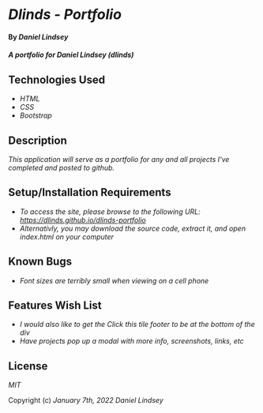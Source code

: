 # _Dlinds - Portfolio_

#### By _**Daniel Lindsey**_

#### _A portfolio for Daniel Lindsey (dlinds)_

## Technologies Used

* _HTML_
* _CSS_
* _Bootstrap_


## Description

_This application will serve as a portfolio for any and all projects I've completed and posted to github._

## Setup/Installation Requirements

* _To access the site, please browse to the following URL: https://dlinds.github.io/dlinds-portfolio_
* _Alternativly, you may download the source code, extract it, and open index.html on your computer_

## Known Bugs

* _Font sizes are terribly small when viewing on a cell phone_

## Features Wish List

* _I would also like to get the Click this tile footer to be at the bottom of the div_
* _Have projects pop up a modal with more info, screenshots, links, etc_

## License

_MIT_

Copyright (c) _January 7th, 2022_ _Daniel Lindsey_